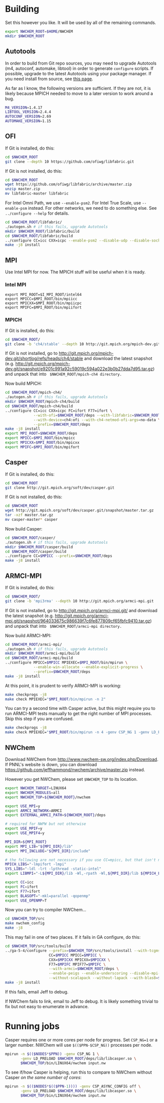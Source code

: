 # Building

Set this however you like.  It will be used by all of the remaining commands.
```sh
export NWCHEM_ROOT=$HOME/NWCHEM
mkdir $NWCHEM_ROOT
```

## Autotools

In order to build from Git repo sources, you may need to upgrade Autotools (m4, autoconf, automake, libtool) in order to generate `configure` scripts.  If possible, upgrade to the latest Autotools using your package manager.  If you need install from source, see [this page](https://github.com/jeffhammond/HPCInfo/wiki/Autotools).

As far as I know, the following versions are sufficient.  If they are not, it is likely because MPICH needed to move to a later version to work around a bug.
```sh
M4_VERSION=1.4.17
LIBTOOL_VERSION=2.4.4
AUTOCONF_VERSION=2.69
AUTOMAKE_VERSION=1.15
```

## OFI

If Git is installed, do this:
```sh
cd $NWCHEM_ROOT
git clone --depth 10 https://github.com/ofiwg/libfabric.git
```
If Git is not installed, do this:
```sh
cd $NWCHEM_ROOT
wget https://github.com/ofiwg/libfabric/archive/master.zip
unzip master.zip
mv libfabric-master libfabric
```

For Intel Omni Path, we use `--enable-psm2`.  For Intel True Scale, use `--enable-psm` instead.  For other networks, we need to do something else.  See `../configure --help` for details.
```sh
cd $NWCHEM_ROOT/libfabric/
./autogen.sh # if this fails, upgrade Autotools
mkdir $NWCHEM_ROOT/libfabric/build
cd $NWCHEM_ROOT/libfabric/build
../configure CC=icc CXX=icpc --enable-psm2 --disable-udp --disable-sockets --disable-rxm --prefix=$NWCHEM_ROOT/deps
make -j8 install
```

## MPI

Use Intel MPI for now.  The MPICH stuff will be useful when it is ready.

### Intel MPI

```
export MPI_ROOT=$I_MPI_ROOT/intel64
export MPICC=$MPI_ROOT/bin/mpiicc
export MPICXX=$MPI_ROOT/bin/mpiicpc
export MPIFC=$MPI_ROOT/bin/mpiifort
```

### MPICH

If Git is installed, do this:
```sh
cd $NWCHEM_ROOT/
git clone -b 'ch4/stable' --depth 10 http://git.mpich.org/mpich-dev.git mpich-ch4
```
If Git is not installed, go to http://git.mpich.org/mpich-dev.git/shortlog/refs/heads/ch4/stable and download the latest snapshot (e.g. http://git.mpich.org/mpich-dev.git/snapshot/e9201c991a92c59019c594a022e3b0b27dda7d95.tar.gz) and unpack that into  ` $NWCHEM_ROOT/mpich-ch4 directory.`

Now build MPICH:
```sh
cd $NWCHEM_ROOT/mpich-ch4/
./autogen.sh # if this fails, upgrade Autotools
mkdir $NWCHEM_ROOT/mpich-ch4/build
cd $NWCHEM_ROOT/mpich-ch4/build
../configure CC=icc CXX=icpc FC=ifort F77=ifort \
             --with-ofi=$NWCHEM_ROOT/deps --with-libfabric=$NWCHEM_ROOT/deps \
             --with-device=ch4:ofi --with-ch4-netmod-ofi-args=no-data \
             --prefix=$NWCHEM_ROOT/deps 
make -j8 install
export MPI_ROOT=$NWCHEM_ROOT/deps
export MPICC=$MPI_ROOT/bin/mpicc
export MPICXX=$MPI_ROOT/bin/mpicxx
export MPIFC=$MPI_ROOT/bin/mpifort
```

## Casper

If Git is installed, do this:
```sh
cd $NWCHEM_ROOT
git clone http://git.mpich.org/soft/dev/casper.git
```
If Git is not installed, do this:
```sh
cd $NWCHEM_ROOT
wget http://git.mpich.org/soft/dev/casper.git/snapshot/master.tar.gz
tar -xzf master.tar.gz
mv casper-master* casper
```

Now build Casper:
```sh
cd $NWCHEM_ROOT/casper/
./autogen.sh # if this fails, upgrade Autotools
mkdir $NWCHEM_ROOT/casper/build
cd $NWCHEM_ROOT/casper/build
../configure CC=$MPICC --prefix=$NWCHEM_ROOT/deps 
make -j8 install
```

## ARMCI-MPI

If Git is installed, do this:
```sh
cd $NWCHEM_ROOT/
git clone -b 'mpi3rma' --depth 10 http://git.mpich.org/armci-mpi.git
```
If Git is not installed, go to http://git.mpich.org/armci-mpi.git/ and download the latest snapshot (e.g. http://git.mpich.org/armci-mpi.git/snapshot/964033675c986639f7c6fe877809cf65fbfc9410.tar.gz) and unpack that into  ` $NWCHEM_ROOT/armci-mpi directory.`

Now build ARMCI-MPI:
```sh
cd $NWCHEM_ROOT/armci-mpi/
./autogen.sh # if this fails, upgrade Autotools
mkdir $NWCHEM_ROOT/armci-mpi/build
cd $NWCHEM_ROOT/armci-mpi/build
../configure MPICC=$MPICC MPIEXEC=$MPI_ROOT/bin/mpirun \
             --enable-win-allocate --enable-explicit-progress \
             --prefix=$NWCHEM_ROOT/deps
make -j8 install
```

At this point, it is prudent to verify ARMCI-MPI is working:
```sh
make checkprogs -j8
make check MPIEXEC="$MPI_ROOT/bin/mpirun -n 2"
```

You can try a second time with Casper active, but this might require you to run ARMCI-MPI tests manually to get the right number of MPI processes.  Skip this step if you are confused.
```sh
make checkprogs -j8
make check MPIEXEC="$MPI_ROOT/bin/mpirun -n 4 -genv CSP_NG 1 -genv LD_PRELOAD $NWCHEM_ROOT/deps/lib/libcasper.so"
```

## NWChem

Download NWChem from http://www.nwchem-sw.org/index.php/Download.  If PNNL's website is down, you can download https://github.com/jeffhammond/nwchem/archive/master.zip instead.

However you get NWChem, please set `$NWCHEM_TOP` to its location.

```sh
export NWCHEM_TARGET=LINUX64
export NWCHEM_MODULES=all
export NWCHEM_TOP=${NWCHEM_ROOT}/nwchem

export USE_MPI=y
export ARMCI_NETWORK=ARMCI
export EXTERNAL_ARMCI_PATH=${NWCHEM_ROOT}/deps

# required for NWPW but not otherwise
export USE_MPIF=y
export USE_MPIF4=y

MPI_DIR=${MPI_ROOT}
export MPI_LIB="${MPI_DIR}/lib"
export MPI_INCLUDE="${MPI_DIR}/include"

# the following are not necessary if you use CC=mpicc, but that isn't not recommended
MPICH_LIBS="-lmpifort -lmpi"
SYS_LIBS="-ldl -lrt -lpthread -static-intel"
export LIBMPI="-L${MPI_DIR}/lib -Wl,-rpath -Wl,${MPI_DIR}/lib ${MPICH_LIBS} ${SYS_LIBS}"

export CC=icc
export FC=ifort
export F77=ifort
export BLASOPT="-mkl=parallel -qopenmp"
export USE_OPENMP=T
```

Now you can try to compiler NWChem...
```sh
cd $NWCHEM_TOP/src
make nwchem_config
make -j8
```

This may fail in one of two places.  If it fails in GA configure, do this:
```sh
cd $NWCHEM_TOP/src/tools/build
../ga-5-4/configure --prefix=$NWCHEM_TOP/src/tools/install --with-tcgmsg --with-mpi \
                    CC=$MPICC MPICC=$MPICC \
                    CXX=$MPICXX MPICXX=$MPICXX \
                    F77=$MPIFC MPIF77=$MPIFC \
                    --with-armci=$NWCHEM_ROOT/deps \
                    --enable-peigs --enable-underscoring --disable-mpi-tests \
                    --without-scalapack --without-lapack --with-blas8=$BLASOPT
make -j8 install
```
If this fails, email Jeff to debug.

If NWChem fails to link, email to Jeff to debug.  It is likely something trivial to fix but not easy to enumerate in advance.

# Running jobs

Casper requires one or more cores per node for progress.  Set `CSP_NG=1` or a larger number.  NWChem will use `$(($PPN-$CSP_NG))` processes per node.
```sh
mpirun -n $(($NODES*$PPN)) -genv CSP_NG 1 \
       -genv LD_PRELOAD $NWCHEM_ROOT/deps/lib/libcasper.so \
       $NWCHEM_TOP/bin/LINUX64/nwchem input.nw
```

To see if/how Casper is helping, run this to compare to NWChem without Casper *on the same number of cores*:
```sh
mpirun -n $(($NODES*$(($PPN-1)))) -genv CSP_ASYNC_CONFIG off \
       -genv LD_PRELOAD $NWCHEM_ROOT/deps/lib/libcasper.so \
       $NWCHEM_TOP/bin/LINUX64/nwchem input.nw
```
